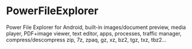 # PowerFileExplorer
Power File Explorer for Android, built-in images/document preview, media player, PDF+image viewer, text editor, apps, processes, traffic manager, compress/descompress zip, 7z, zpaq, gz, xz, bz2, tgz, txz, tbz2... 
